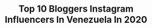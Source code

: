 ---
title: Top 10 Bloggers Instagram Influencers In Venezuela In 2020
description: >-
  Find top bloggers Instagram influencers in Venezuela in 2020. Most popular hashtags: #blogger #encasa #fashionblogger #bloggerstyle.
platform: Instagram
profiles:
  - username: "ma.alexandra27"
    fullname: >-
      Alexandra Marulanda💋
    location: "Venezuela"
    followers: 23291
    engagement: 430
    commentsToLikes: 0.061832
    id: ck0vw2vferutr0i19ntwz1f7p
    verified: false
    hashtags: "#healthy, #unicorn, #lashes, #2019"
  - username: "soniassabati"
    fullname: >-
      TE AMO
    location: "Venezuela"
    followers: 3455
    engagement: 1644
    commentsToLikes: 0.101436
    id: ckap49kbx6cyq0i78jlt8rz5q
    verified: false
    hashtags: "#styleinspiration, #fashionblogger, #bloggerstyle, #inspo"
  - username: "isabelcarolinav"
    fullname: >-
      Isαbel Cαrolinα
    location: "Venezuela"
    followers: 27554
    engagement: 168
    commentsToLikes: 0.119695
    id: ck55lgnje1it80i11wzq6pc0n
    verified: false
    hashtags: "#labiosmordidos, #benefitmexico, #morphebabe, #benebrows"
  - username: "fenebeauty"
    fullname: >-
      Fenelope Cuadro-Blogguer
    location: "Venezuela"
    followers: 6277
    engagement: 368
    commentsToLikes: 0.368873
    id: ckap6jy1ug5vs0i781expdfvg
    verified: false
    hashtags: "#tictok, #mascarillas, #semanaproductiva, #mua"
  - username: "themarianamontoya"
    fullname: >-
      Mariana Montoya
    location: "Venezuela"
    followers: 8668
    engagement: 229
    commentsToLikes: 0.119769
    id: ck6ub73fe7vas0j710pcouaqu
    verified: false
    hashtags: "#lorealparis, #coronavirus, #selfcare, #makuep"
  - username: "giuliomottola"
    fullname: >-
      giulio
    location: "Venezuela"
    followers: 537377
    engagement: 142
    commentsToLikes: 0.095537
    id: ck5ces5vrlluc0i11rxqol1pn
    verified: false
    hashtags: "#chile, #espa, #nosalgasdecasa, #justinbieber"
  - username: "petitepaulette_"
    fullname: >-
      Petite Paulette.
    location: "Venezuela"
    followers: 10733
    engagement: 840
    commentsToLikes: 0.068702
    id: ck0tuora781lw0i193zuy5afp
    verified: false
    hashtags: "#selfie, #quarantinemood, #coronavirus, #birthdayideas"
  - username: "kevinbeauty"
    fullname: >-
      𝕂𝕖𝕧𝕚𝕟 ℝ𝕠𝕕𝕣𝕚𝕘𝕦𝕖𝕫. 𝐌𝐚𝐤𝐞𝐮𝐩 𝐀𝐫𝐭𝐢𝐬𝐭
    location: "Venezuela"
    followers: 4574
    engagement: 1570
    commentsToLikes: 0.293691
    id: ck6ti4o9n013y0j717lymxztk
    verified: false
    hashtags: "#instagay, #eyerlingpulido, #fashionblogger, #style"
  - username: "_carloste"
    fullname: >-
      Carlos Te
    location: "Venezuela"
    followers: 28764
    engagement: 1273
    commentsToLikes: 0.029108
    id: ckap3pljn402l0i78ddwmpmdt
    verified: false
    hashtags: "#disneyland, #onewithnature, #solo, #random"
  - username: "michellemouarib"
    fullname: >-
      MICHI🐱🍓  الله
    location: "Venezuela"
    followers: 7456
    engagement: 984
    commentsToLikes: 0.038912
    id: ck5zwzwsb72q80i14c3sp7ru5
    verified: false
    hashtags: "#lecheria, #quotes, #siswimsuit, #encasa"
---